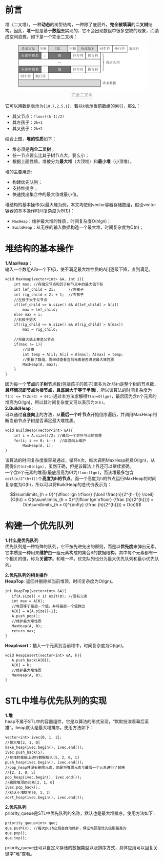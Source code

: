 # **前言**
堆（二叉堆），一种**动态**的树型结构，一种除了底层外，**完全被填满**的**二叉树**结构。因此，堆一般是基于**数组**去实现的，它不会出现数组中很多空缺的现象，而造成空间浪费。如下是一个完全二叉树：  
<center>
    <img src="https://raw.githubusercontent.com/Shuaikun-Huang/Markdown/master/Tinyhttp/request.png" />  
    <br>
    <div style="color:orange; border-bottom: 1px solid #d9d9d9;
    display: inline-block;
    color: #999;
    padding: 2px;">完全二叉树</div>
</center> 

它可以用数组表示为```[10,7,2,5,1]```，若以k表示当前数组的索引，那么：
- 其父节点：```floor((k-1)/2)```
- 其左孩子：```2k+1```
- 其又孩子：```2k+2```

结合上图，**堆的性质**如下：
- 堆必须是**完全二叉树**；
- 任一节点要么比其子树节点大，要么小；
- 根据上面性质，堆被分为**最大堆**（大顶堆）和**最小堆**（小顶堆）。  

堆的主要用途:
- 构建优先队列；
- 支持堆排序；
- 快速找出集合中的最大值或最小值。  

堆结构的基本操作(以最大堆为例，本文均使用vector容器存储数组，假设vector容器的基本操作时间复杂度为Θ(1))：
- ```MaxHeap```：维护最大堆的性质，时间复杂度O(nlgn)；
- ```BuildHeap```：从无序的输入数据构造一个最大堆，时间复杂度为O(n)；  

# **堆结构的基本操作**
**1.MaxHeap**：  
输入一个数组A和一个下标i，使不满足最大堆性质的A[i]逐级下降，直到满足。
```
void MaxHeap(vector<int> &A, int i){
    int max; //存储父节点和其子树节点中的最大值下标
    int lef_child = 2i;      //左孩子
    int rig_child = 2i + 1;  //右孩子
    //左孩子大于父节点
    if(lef_child <= A.size() && A[lef_child] > A[i])
        max = lef_child;   
    else max = i;
    //右孩子更大
    if(rig_child <= A.size() && A[rig_child] > A[max])
        max = rig_child;  
    
    //将最大值上移至父节点
    if(max != i){
        //交换
        int temp = A[i]; A[i] = A[max]; A[max] = temp;
        //更新了数组，需继续查看当前元素是否满足最大堆性质
        MaxHeap(A, max);  
    }
}
```
因为每一个**节点**的**子树**节点数(包括孩子的孩子)至多为2n/3(n是整个树的节点数，**最坏情况即节点为根节点，且底层大于等于半满**)，所以该算法的时间复杂度为```T(n) <= T(2n/3) + Θ(1)```通过主方法求解得```T(n)=O(lgn)```，最后因为含n个元素的堆高为O(lgn)，所以其时间复杂度又可以表示为```O(h)```。   
**2.BuildHeap**：  
可以通过**自底向上**的方法，从**最后一个叶节点**开始倒序遍历，并调用MaxHeap判断当前节点子树是否满足最大堆性质。  
```
void BuildHeap(vector<int> &A){
    int i = A.size()/2; //最后一个非叶节点的位置
    for(i; i >= 0; i--)  //自底向上维护
        MaxHeap(A, i);
}
```
该算法的时间复杂度很容易通过，循环n次，每次调用MaxHeap耗费O(lgn)，从而得出```T(n)=O(nlgn)```，虽然正确，但是该算法上界还可以继续紧确。  
一个含n个元素的堆高(最底层高为0)为```floor(lgn)```，而该堆最多包含```ceil(n/2^(h+1))```个**高度为h的节点**。而一个高度为h的节点运行MaxHeap的时间复杂度为O(h)，所以可以将BuildHeap的总代价表示为：

 $$\sum\limits_{h = 0}^{\lfloor lgn \rfloor} {\lceil \frac{n}{2^{h+1}} \rceil}{O(h)} = O(n\sum\limits_{h = 0}^{\lfloor lgn \rfloor} {\frac {h}{2^{h}}}) =  O(n\sum\limits_{h = 0}^{\infty} {\frac {h}{2^{h}}}) = O(n)$$  

 # **构建一个优先队列**
 **1.什么是优先队列**  
 优先队列是一种特殊的队列，它不按先进先出的原则，而是以**优先度**来弹出元素。它本质是一种用来**维护**由一组元素构成的集合S的数据结构，其中每个元素都有一个相关的值，称为**关键字**。和堆一样，优先队列也分为最大优先队列和最小优先队列。  

 **2.优先队列的相关操作**  
 **HeapTop**: 返回并删除掉当前堆顶，时间复杂度为O(lgn)。
 ```
int HeapTop(vector<int> &A){
    if(A.size() < 1) exit(0); //没有元素    
    int max = A[0];
    //堆顶等于最后一个值，并将最后一个值弹出
    A[0] = A[A.size()-1];
    A.push_pop();
    //维护最大堆性质
    MaxHeap(A, 0);
    return max;
}
 ```
 **HeapInsert**：插入一个元素到当前堆中，时间复杂度为O(lgn)。
 ```
void HeapInsert(vector<int> &A, k){
    A.push_back(A[0]);
    A[0] = k;
    //维护最大堆性质
    MaxHeap(A, 0);
}
 ```  

 # STL中堆与优先队列的实现
 **1.堆**  
heap不属于STL中的容器组件，它是以算法的形式呈现，“默默扮演着幕后英雄”。heap默认是最大堆排序。使用方法如下：
```
vector<int> ivec{0, 1, 2};
//最大堆[2, 1, 0]
make_heap(ivec.begin(), ivec.end()); 
ivec.push_back(5);
//在堆的基础上进行数据插入[5, 2, 0, 1]
push_heap(ivec.begin(), ivec.end());
//pop_heap并没有删除元素，而是将堆顶元素与最后一个元素进行了替换
//[2, 1, 0, 5]
pop_heap(ivec.begin(), ivec.end());
//删除堆顶的元素[2, 1, 0]
ivec.pop_back();
//默认小堆排序[0, 1, 2]
sort_heap(ivec.begin(), ivec.end());
```
**2.优先队列**  
priority_queue是STL中优先队列的名称，默认也是最大堆排序。使用方法如下：
```
priority_queue<int> que;
que.push(x); //每次push之后会自动维护，保证堆顶是优先级别最高的
que.pop();
que.top();
```
priority_queue还可以自定义存储的数据类型以及排序方式，具体应用可以回复关键字“堆”查看。